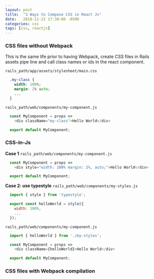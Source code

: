 ```yaml
---
layout: post
title:  "3 Ways to Compose CSS in React Js"
date:   2018-11-22 17:30:00 -0500
categories: css
tags: [css, reactjs]
---
```


### CSS files without Webpack

This is the same life prior to having Webpack, create CSS files in Rails assets pipe line and call class names or ids in the react component.

`rails_path/app/assets/stylesheet/main.css`
```css
  .my-class {
    width: 100%;
    margin: 2% auto;
    ...
  }
```

`rails_path/web/components/my-component.js`
```js
  const MyComponent = props =>
    <div className="my-class">Hello World</div>

  export default MyComponent;
```

### CSS-in-Js

**Case 1**
`rails_path/web/components/my-component.js`
```js
  const MyComponent = props =>
    <div style="width: 100% margin: 2%, auto;">Hello World</div>

  export default MyComponent;
```

**Case 2: use typestyle**
`rails_path/web/components/my-styles.js`
```js
  import { style } from 'typestyle';

  export const helloWorld = style({
    width: 100%,
    ...
  });
```

`rails_path/web/components/my-component.js`
```js
  import { helloWorld } from './my-styles';

  const MyComponent = props =>
    <div className={helloWorld}>Hello World</div>

  export default MyComponent;
```

### CSS files with Webpack compilation
